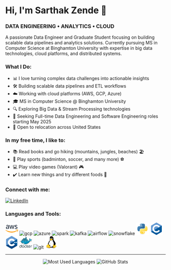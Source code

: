 # Hi, I'm Sarthak Zende 👋

### DATA ENGINEERING • ANALYTICS • CLOUD

A passionate Data Engineer and Graduate Student focusing on building scalable data pipelines and analytics solutions. Currently pursuing MS in Computer Science at Binghamton University with expertise in big data technologies, cloud platforms, and distributed systems.

### What I Do:
- 📊 I love turning complex data challenges into actionable insights
- 🛠️ Building scalable data pipelines and ETL workflows
- ☁️ Working with cloud platforms (AWS, GCP, Azure)
- 🎓 MS in Computer Science @ Binghamton University
- 🔍 Exploring Big Data & Stream Processing technologies 
- 🎯 Seeking Full-time Data Engineering and Software Engineering roles starting May 2025
- 💼 Open to relocation across United States

### In my free time, I like to:
- 📚 Read books and go hiking (mountains, jungles, beaches) 🏖️
- 🏸 Play sports (badminton, soccer, and many more) ⚽
- 💻 Play video games (Valorant) 🎮
- ✔️ Learn new things and try different foods 🍣

### Connect with me:
<a href="https://www.linkedin.com/in/sarthakzende/" target="_blank">
<img src="https://img.shields.io/badge/LinkedIn-0077B5?style=for-the-badge&logo=linkedin&logoColor=white" alt="LinkedIn"/>
</a>

### Languages and Tools:
<p align="left">
<!-- Cloud -->
<img src="https://raw.githubusercontent.com/devicons/devicon/master/icons/amazonwebservices/amazonwebservices-original-wordmark.svg" alt="aws" width="40" height="40"/>
<img src="https://www.vectorlogo.zone/logos/google_cloud/google_cloud-icon.svg" alt="gcp" width="40" height="40"/>
<img src="https://www.vectorlogo.zone/logos/microsoft_azure/microsoft_azure-icon.svg" alt="azure" width="40" height="40"/>

<!-- Data Tools -->
<img src="https://www.vectorlogo.zone/logos/apache_spark/apache_spark-icon.svg" alt="spark" width="40" height="40"/>
<img src="https://www.vectorlogo.zone/logos/apache_kafka/apache_kafka-icon.svg" alt="kafka" width="40" height="40"/>
<img src="https://www.vectorlogo.zone/logos/apache_airflow/apache_airflow-icon.svg" alt="airflow" width="40" height="40"/>
<img src="https://www.vectorlogo.zone/logos/snowflake/snowflake-icon.svg" alt="snowflake" width="40" height="40"/>

<!-- Programming Languages -->
<img src="https://raw.githubusercontent.com/devicons/devicon/master/icons/python/python-original.svg" alt="python" width="40" height="40"/>
<img src="https://raw.githubusercontent.com/devicons/devicon/master/icons/c/c-original.svg" alt="c" width="40" height="40"/>
<img src="https://raw.githubusercontent.com/devicons/devicon/master/icons/cplusplus/cplusplus-original.svg" alt="cplusplus" width="40" height="40"/>

<!-- DevOps Tools -->
<img src="https://raw.githubusercontent.com/devicons/devicon/master/icons/docker/docker-original-wordmark.svg" alt="docker" width="40" height="40"/>
<img src="https://www.vectorlogo.zone/logos/git-scm/git-scm-icon.svg" alt="git" width="40" height="40"/>
<img src="https://raw.githubusercontent.com/devicons/devicon/master/icons/linux/linux-original.svg" alt="linux" width="40" height="40"/>
</p>

---

<p align="center">
<img src="https://github-readme-stats.vercel.app/api/top-langs/?username=SarthakZende379&layout=compact&theme=dark" alt="Most Used Languages" />
<img src="https://github-readme-stats.vercel.app/api?username=SarthakZende379&show_icons=true&theme=dark" alt="GitHub Stats" />
</p>
